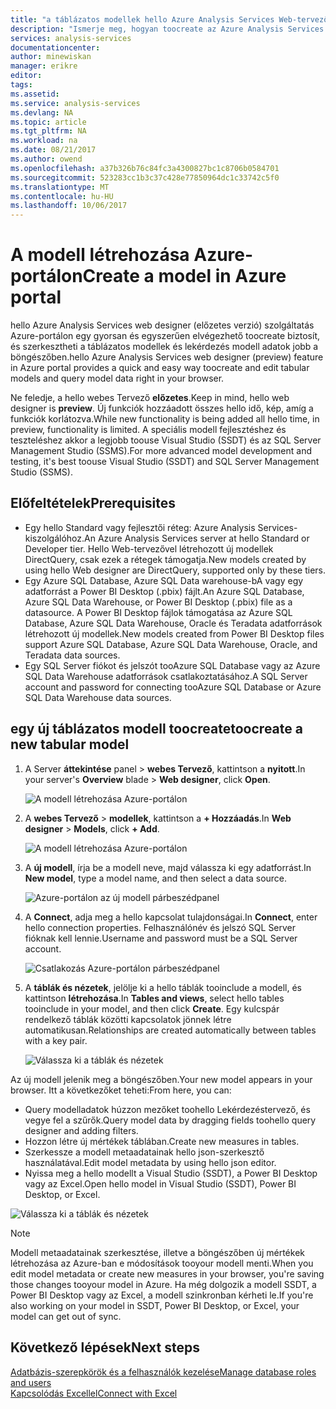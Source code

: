 ```yaml
---
title: "a táblázatos modellek hello Azure Analysis Services Web-tervezővel aaaCreate |} Microsoft Docs"
description: "Ismerje meg, hogyan toocreate az Azure Analysis Services táblázatos modell használatával hello webes Tervező Azure-portálon."
services: analysis-services
documentationcenter: 
author: minewiskan
manager: erikre
editor: 
tags: 
ms.assetid: 
ms.service: analysis-services
ms.devlang: NA
ms.topic: article
ms.tgt_pltfrm: NA
ms.workload: na
ms.date: 08/21/2017
ms.author: owend
ms.openlocfilehash: a37b326b76c84fc3a4300827bc1c8706b0584701
ms.sourcegitcommit: 523283cc1b3c37c428e77850964dc1c33742c5f0
ms.translationtype: MT
ms.contentlocale: hu-HU
ms.lasthandoff: 10/06/2017
---
```

# <a name="create-a-model-in-azure-portal"></a><span data-ttu-id="cde3c-103">A modell létrehozása Azure-portálon</span><span class="sxs-lookup"><span data-stu-id="cde3c-103">Create a model in Azure portal</span></span>

<span data-ttu-id="cde3c-104">hello Azure Analysis Services web designer (előzetes verzió) szolgáltatás Azure-portálon egy gyorsan és egyszerűen elvégezhető toocreate biztosít, és szerkesztheti a táblázatos modellek és lekérdezés modell adatok jobb a böngészőben.</span><span class="sxs-lookup"><span data-stu-id="cde3c-104">hello Azure Analysis Services web designer (preview) feature in Azure portal provides a quick and easy way toocreate and edit tabular models and query model data right in your browser.</span></span> 

<span data-ttu-id="cde3c-105">Ne feledje, a hello webes Tervező **előzetes**.</span><span class="sxs-lookup"><span data-stu-id="cde3c-105">Keep in mind, hello web designer is **preview**.</span></span> <span data-ttu-id="cde3c-106">Új funkciók hozzáadott összes hello idő, kép, amíg a funkciók korlátozva.</span><span class="sxs-lookup"><span data-stu-id="cde3c-106">While new functionality is being added all hello time, in preview, functionality is limited.</span></span> <span data-ttu-id="cde3c-107">A speciális modell fejlesztéshez és teszteléshez akkor a legjobb toouse Visual Studio (SSDT) és az SQL Server Management Studio (SSMS).</span><span class="sxs-lookup"><span data-stu-id="cde3c-107">For more advanced model development and testing, it's best toouse Visual Studio (SSDT) and SQL Server Management Studio (SSMS).</span></span>

## <a name="prerequisites"></a><span data-ttu-id="cde3c-108">Előfeltételek</span><span class="sxs-lookup"><span data-stu-id="cde3c-108">Prerequisites</span></span>

- <span data-ttu-id="cde3c-109">Egy hello Standard vagy fejlesztői réteg: Azure Analysis Services-kiszolgálóhoz.</span><span class="sxs-lookup"><span data-stu-id="cde3c-109">An Azure Analysis Services server at hello Standard or Developer tier.</span></span> <span data-ttu-id="cde3c-110">Hello Web-tervezővel létrehozott új modellek DirectQuery, csak ezek a rétegek támogatja.</span><span class="sxs-lookup"><span data-stu-id="cde3c-110">New models created by using hello Web designer are DirectQuery, supported only by these tiers.</span></span>
- <span data-ttu-id="cde3c-111">Egy Azure SQL Database, Azure SQL Data warehouse-bA vagy egy adatforrást a Power BI Desktop (.pbix) fájlt.</span><span class="sxs-lookup"><span data-stu-id="cde3c-111">An Azure SQL Database, Azure SQL Data Warehouse, or Power BI Desktop (.pbix) file as a datasource.</span></span> <span data-ttu-id="cde3c-112">A Power BI Desktop fájlok támogatása az Azure SQL Database, Azure SQL Data Warehouse, Oracle és Teradata adatforrások létrehozott új modellek.</span><span class="sxs-lookup"><span data-stu-id="cde3c-112">New models created from Power BI Desktop files support Azure SQL Database, Azure SQL Data Warehouse, Oracle, and Teradata data sources.</span></span>
- <span data-ttu-id="cde3c-113">Egy SQL Server fiókot és jelszót tooAzure SQL Database vagy az Azure SQL Data Warehouse adatforrások csatlakoztatásához.</span><span class="sxs-lookup"><span data-stu-id="cde3c-113">A SQL Server account and password for connecting tooAzure SQL Database or Azure SQL Data Warehouse data sources.</span></span>

## <a name="toocreate-a-new-tabular-model"></a><span data-ttu-id="cde3c-114">egy új táblázatos modell toocreate</span><span class="sxs-lookup"><span data-stu-id="cde3c-114">toocreate a new tabular model</span></span>

1. <span data-ttu-id="cde3c-115">A Server **áttekintése** panel > **webes Tervező**, kattintson a **nyitott**.</span><span class="sxs-lookup"><span data-stu-id="cde3c-115">In your server's **Overview** blade > **Web designer**, click **Open**.</span></span>

    ![A modell létrehozása Azure-portálon](./media/analysis-services-create-model-portal/aas-create-portal-overview-wd.png)

2. <span data-ttu-id="cde3c-117">A **webes Tervező** > **modellek**, kattintson a **+ Hozzáadás**.</span><span class="sxs-lookup"><span data-stu-id="cde3c-117">In **Web designer** > **Models**, click **+ Add**.</span></span>

    ![A modell létrehozása Azure-portálon](./media/analysis-services-create-model-portal/aas-create-portal-models.png)

3. <span data-ttu-id="cde3c-119">A **új modell**, írja be a modell neve, majd válassza ki egy adatforrást.</span><span class="sxs-lookup"><span data-stu-id="cde3c-119">In **New model**, type a model name, and then select a data source.</span></span>

    ![Azure-portálon az új modell párbeszédpanel](./media/analysis-services-create-model-portal/aas-create-portal-new-model.png)

4. <span data-ttu-id="cde3c-121">A **Connect**, adja meg a hello kapcsolat tulajdonságai.</span><span class="sxs-lookup"><span data-stu-id="cde3c-121">In **Connect**, enter hello connection properties.</span></span> <span data-ttu-id="cde3c-122">Felhasználónév és jelszó SQL Server fióknak kell lennie.</span><span class="sxs-lookup"><span data-stu-id="cde3c-122">Username and password must be a SQL Server account.</span></span>

     ![Csatlakozás Azure-portálon párbeszédpanel](./media/analysis-services-create-model-portal/aas-create-portal-connect.png)

5. <span data-ttu-id="cde3c-124">A **táblák és nézetek**, jelölje ki a hello táblák tooinclude a modell, és kattintson **létrehozása**.</span><span class="sxs-lookup"><span data-stu-id="cde3c-124">In **Tables and views**, select hello tables tooinclude in your model, and then click **Create**.</span></span> <span data-ttu-id="cde3c-125">Egy kulcspár rendelkező táblák közötti kapcsolatok jönnek létre automatikusan.</span><span class="sxs-lookup"><span data-stu-id="cde3c-125">Relationships are created automatically between tables with a key pair.</span></span>

     ![Válassza ki a táblák és nézetek](./media/analysis-services-create-model-portal/aas-create-portal-tables.png)

<span data-ttu-id="cde3c-127">Az új modell jelenik meg a böngészőben.</span><span class="sxs-lookup"><span data-stu-id="cde3c-127">Your new model appears in your browser.</span></span> <span data-ttu-id="cde3c-128">Itt a következőket teheti:</span><span class="sxs-lookup"><span data-stu-id="cde3c-128">From here, you can:</span></span>   

- <span data-ttu-id="cde3c-129">Query modelladatok húzzon mezőket toohello Lekérdezéstervező, és vegye fel a szűrők.</span><span class="sxs-lookup"><span data-stu-id="cde3c-129">Query model data by dragging fields toohello query designer and adding filters.</span></span>
- <span data-ttu-id="cde3c-130">Hozzon létre új mértékek táblában.</span><span class="sxs-lookup"><span data-stu-id="cde3c-130">Create new measures in tables.</span></span>
- <span data-ttu-id="cde3c-131">Szerkessze a modell metaadatainak hello json-szerkesztő használatával.</span><span class="sxs-lookup"><span data-stu-id="cde3c-131">Edit model metadata by using hello json editor.</span></span>
- <span data-ttu-id="cde3c-132">Nyissa meg a hello modellt a Visual Studio (SSDT), a Power BI Desktop vagy az Excel.</span><span class="sxs-lookup"><span data-stu-id="cde3c-132">Open hello model in Visual Studio (SSDT), Power BI Desktop, or Excel.</span></span>

![Válassza ki a táblák és nézetek](./media/analysis-services-create-model-portal/aas-create-portal-query.png)

> [!NOTE]
> <span data-ttu-id="cde3c-134">Modell metaadatainak szerkesztése, illetve a böngészőben új mértékek létrehozása az Azure-ban e módosítások tooyour modell menti.</span><span class="sxs-lookup"><span data-stu-id="cde3c-134">When you edit model metadata or create new measures in your browser, you're saving those changes tooyour model in Azure.</span></span> <span data-ttu-id="cde3c-135">Ha még dolgozik a modell SSDT, a Power BI Desktop vagy az Excel, a modell szinkronban kérheti le.</span><span class="sxs-lookup"><span data-stu-id="cde3c-135">If you're also working on your model in SSDT, Power BI Desktop, or Excel, your model can get out of sync.</span></span>


## <a name="next-steps"></a><span data-ttu-id="cde3c-136">Következő lépések</span><span class="sxs-lookup"><span data-stu-id="cde3c-136">Next steps</span></span> 
[<span data-ttu-id="cde3c-137">Adatbázis-szerepkörök és a felhasználók kezelése</span><span class="sxs-lookup"><span data-stu-id="cde3c-137">Manage database roles and users</span></span>](analysis-services-database-users.md)  
[<span data-ttu-id="cde3c-138">Kapcsolódás Excellel</span><span class="sxs-lookup"><span data-stu-id="cde3c-138">Connect with Excel</span></span>](analysis-services-connect-excel.md)  


